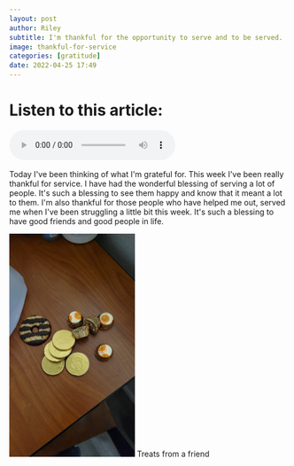 ```yaml
---
layout: post
author: Riley
subtitle: I'm thankful for the opportunity to serve and to be served.
image: thankful-for-service
categories: [gratitude]
date: 2022-04-25 17:49
---
```


# Listen to this article:

<audio controls>  
<source src="https://love-of-god-and-of-all-men.github.io/assets/audio/thankful_for_service.mp3" controls controlsList="nodownload" type="audio/ogg">  
<source src="https://love-of-god-and-of-all-men.github.io/assets/audio/thankful_for_service.m4a" controls controlsList="nodownload" type="audio/mpeg">  
Your browser does not support the audio element.
</audio>

Today I've been thinking of what I'm grateful for. This week I've been really thankful for service. I have had the wonderful blessing of serving a lot of people. It's such a blessing to see them happy and know that it meant a lot to them. I'm also thankful for those people who have helped me out, served me when I've been struggling a little bit this week. It's such a blessing to have good friends and good people in life.

<img class="img-responsive" src="/assets/images/posts/gifted_chocolate_treats.webp" width="45%" alt="a wooden table topped with various wrapped chocolates and a chocolate stripped cookie">
<span class="caption text-muted">Treats from a friend</span>
